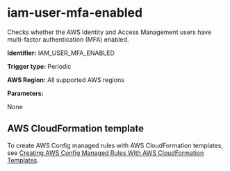 # iam\-user\-mfa\-enabled<a name="iam-user-mfa-enabled"></a>

Checks whether the AWS Identity and Access Management users have multi\-factor authentication \(MFA\) enabled\. 

**Identifier:** IAM\_USER\_MFA\_ENABLED

**Trigger type:** Periodic

**AWS Region:** All supported AWS regions

**Parameters:**

None  

## AWS CloudFormation template<a name="w79aac11c32c17b9d345c15"></a>

To create AWS Config managed rules with AWS CloudFormation templates, see [Creating AWS Config Managed Rules With AWS CloudFormation Templates](aws-config-managed-rules-cloudformation-templates.md)\.
